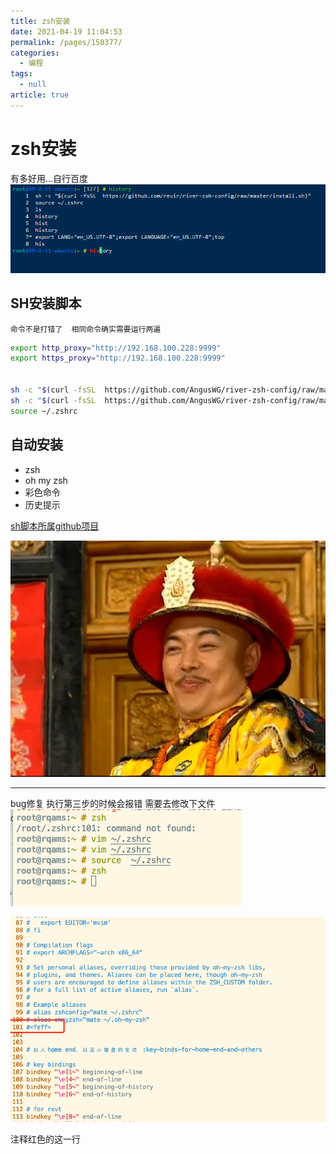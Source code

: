 ```yaml
---
title: zsh安装
date: 2021-04-19 11:04:53
permalink: /pages/150377/
categories: 
  - 编程
tags: 
  - null
article: true
---
```

# zsh安装  

有多好用...自行百度
![image.png](../images/7485616-952a2a1c99f1161c.png)

## SH安装脚本

`命令不是打错了  相同命令确实需要运行两遍`

``` bash
export http_proxy="http://192.168.100.228:9999"
export https_proxy="http://192.168.100.228:9999"


sh -c "$(curl -fsSL  https://github.com/AngusWG/river-zsh-config/raw/master/install.sh)"
sh -c "$(curl -fsSL  https://github.com/AngusWG/river-zsh-config/raw/master/install.sh)"
source ~/.zshrc
```

## 自动安装

* zsh
* oh my zsh
* 彩色命令
* 历史提示

[sh脚本所属github项目](https://github.com/revir/river-zsh-config)

![image.png](../images/7485616-b9635679b1e6216c.png)

---
bug修复
执行第三步的时候会报错
需要去修改下文件
![image.png](../images/7485616-dffeac073f4f378d.png)

![image.png](../images/7485616-46b011bc4eface7a.png)

注释红色的这一行
